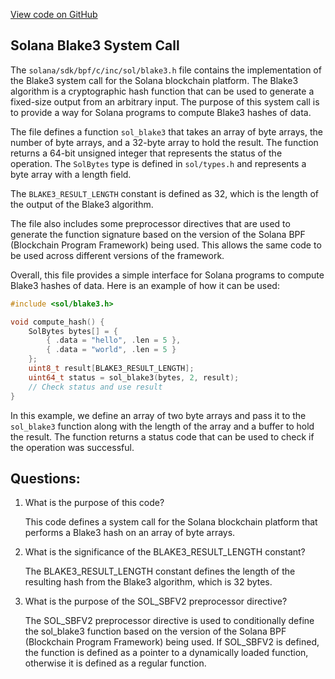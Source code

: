 [View code on GitHub](https://github.com/solana-labs/solana/blob/master/sdk/bpf/c/inc/sol/blake3.h)

## Solana Blake3 System Call

The `solana/sdk/bpf/c/inc/sol/blake3.h` file contains the implementation of the Blake3 system call for the Solana blockchain platform. The Blake3 algorithm is a cryptographic hash function that can be used to generate a fixed-size output from an arbitrary input. The purpose of this system call is to provide a way for Solana programs to compute Blake3 hashes of data.

The file defines a function `sol_blake3` that takes an array of byte arrays, the number of byte arrays, and a 32-byte array to hold the result. The function returns a 64-bit unsigned integer that represents the status of the operation. The `SolBytes` type is defined in `sol/types.h` and represents a byte array with a length field.

The `BLAKE3_RESULT_LENGTH` constant is defined as 32, which is the length of the output of the Blake3 algorithm.

The file also includes some preprocessor directives that are used to generate the function signature based on the version of the Solana BPF (Blockchain Program Framework) being used. This allows the same code to be used across different versions of the framework.

Overall, this file provides a simple interface for Solana programs to compute Blake3 hashes of data. Here is an example of how it can be used:

```c
#include <sol/blake3.h>

void compute_hash() {
    SolBytes bytes[] = {
        { .data = "hello", .len = 5 },
        { .data = "world", .len = 5 }
    };
    uint8_t result[BLAKE3_RESULT_LENGTH];
    uint64_t status = sol_blake3(bytes, 2, result);
    // Check status and use result
}
```

In this example, we define an array of two byte arrays and pass it to the `sol_blake3` function along with the length of the array and a buffer to hold the result. The function returns a status code that can be used to check if the operation was successful.
## Questions: 
 1. What is the purpose of this code?
    
    This code defines a system call for the Solana blockchain platform that performs a Blake3 hash on an array of byte arrays.

2. What is the significance of the BLAKE3_RESULT_LENGTH constant?
    
    The BLAKE3_RESULT_LENGTH constant defines the length of the resulting hash from the Blake3 algorithm, which is 32 bytes.

3. What is the purpose of the SOL_SBFV2 preprocessor directive?
    
    The SOL_SBFV2 preprocessor directive is used to conditionally define the sol_blake3 function based on the version of the Solana BPF (Blockchain Program Framework) being used. If SOL_SBFV2 is defined, the function is defined as a pointer to a dynamically loaded function, otherwise it is defined as a regular function.